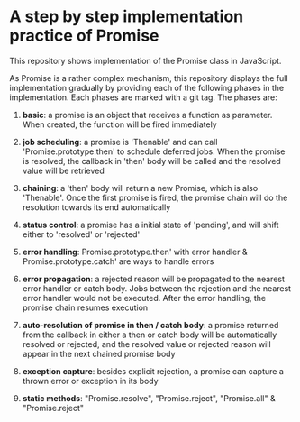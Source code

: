 # A step by step implementation practice of Promise

This repository shows implementation of the Promise class in JavaScript.

As Promise is a rather complex mechanism, this repository displays the full implementation gradually by providing each of the following phases in the implementation. Each phases are marked with a git tag. The phases are:

1. **basic**: a promise is an object that receives a function as parameter. When created, the function will be fired immediately

2. **job scheduling**: a promise is 'Thenable' and can call 'Promise.prototype.then' to schedule deferred jobs. When the promise is resolved, the callback in 'then' body will be called and the resolved value will be retrieved

3. **chaining**: a 'then' body will return a new Promise, which is also 'Thenable'. Once the first promise is fired, the promise chain will do the resolution towards its end automatically

4. **status control**: a promise has a initial state of 'pending', and will shift either to 'resolved' or 'rejected'

5. **error handling**: Promise.prototype.then' with error handler & Promise.prototype.catch' are ways to handle errors

6. **error propagation**: a rejected reason will be propagated to the nearest error handler or catch body. Jobs between the rejection and the nearest error handler would not be executed. After the error handling, the promise chain resumes execution

7. **auto-resolution of promise in then / catch body**: a promise returned from the callback in either a then or catch body will be automatically resolved or rejected, and the resolved value or rejected reason will appear in the next chained promise body

8. **exception capture**:  besides explicit rejection, a promise can capture a thrown error or exception in its body

9. **static methods**:  "Promise.resolve", "Promise.reject", "Promise.all" & "Promise.reject"
